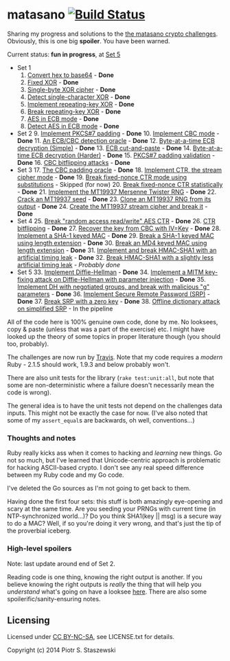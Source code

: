 # matasano [![Build Status](https://travis-ci.org/drbig/matasano.svg?branch=master)](https://travis-ci.org/drbig/matasano)

Sharing my progress and solutions to the [the matasano crypto challenges](http://cryptopals.com/). Obviously, this is one big **spoiler**. You have been warned.

Current status: **fun in progress**, at [Set 5](http://cryptopals.com/sets/5/)

- Set 1
  1. [Convert hex to base64](http://cryptopals.com/sets/1/challenges/1) - **Done**
  2. [Fixed XOR](http://cryptopals.com/sets/1/challenges/2) - **Done**
  3. [Single-byte XOR cipher](http://cryptopals.com/sets/1/challenges/3) - **Done**
  4. [Detect single-character XOR](http://cryptopals.com/sets/1/challenges/4) - **Done**
  5. [Implement repeating-key XOR](http://cryptopals.com/sets/1/challenges/5) - **Done**
  6. [Break repeating-key XOR](http://cryptopals.com/sets/1/challenges/6) - **Done**
  7. [AES in ECB mode](http://cryptopals.com/sets/1/challenges/7) - **Done**
  8. [Detect AES in ECB mode](http://cryptopals.com/sets/1/challenges/8) - **Done**
- Set 2
  9. [Implement PKCS#7 padding](http://cryptopals.com/sets/2/challenges/9) - **Done**
  10. [Implement CBC mode](http://cryptopals.com/sets/2/challenges/10) - **Done**
  11. [An ECB/CBC detection oracle](http://cryptopals.com/sets/2/challenges/11) - **Done**
  12. [Byte-at-a-time ECB decryption (Simple)](http://cryptopals.com/sets/2/challenges/12) - **Done**
  13. [ECB cut-and-paste](http://cryptopals.com/sets/2/challenges/13) - **Done**
  14. [Byte-at-a-time ECB decryption (Harder)](http://cryptopals.com/sets/2/challenges/14) - **Done**
  15. [PKCS#7 padding validation](http://cryptopals.com/sets/2/challenges/15) - **Done**
  16. [CBC bitflipping attacks](http://cryptopals.com/sets/2/challenges/16) - **Done**
- Set 3
  17. [The CBC padding oracle](http://cryptopals.com/sets/3/challenges/17) - **Done**
  18. [Implement CTR, the stream cipher mode](http://cryptopals.com/sets/3/challenges/18) - **Done**
  19. [Break fixed-nonce CTR mode using substitutions](http://cryptopals.com/sets/3/challenges/19) - Skipped (for now)
  20. [Break fixed-nonce CTR statistically](http://cryptopals.com/sets/3/challenges/20) - **Done**
  21. [Implement the MT19937 Mersenne Twister RNG](http://cryptopals.com/sets/3/challenges/21) - **Done**
  22. [Crack an MT19937 seed](http://cryptopals.com/sets/3/challenges/22) - **Done**
  23. [Clone an MT19937 RNG from its output](http://cryptopals.com/sets/3/challenges/23) - **Done**
  24. [Create the MT19937 stream cipher and break it](http://cryptopals.com/sets/3/challenges/24) - **Done**
- Set 4
  25. [Break "random access read/write" AES CTR](http://cryptopals.com/sets/4/challenges/25) - **Done**
  26. [CTR bitflipping](http://cryptopals.com/sets/4/challenges/26) - **Done**
  27. [Recover the key from CBC with IV=Key](http://cryptopals.com/sets/4/challenges/27) - **Done**
  28. [Implement a SHA-1 keyed MAC](http://cryptopals.com/sets/4/challenges/28) - **Done**
  29. [Break a SHA-1 keyed MAC using length extension](http://cryptopals.com/sets/4/challenges/29) - **Done**
  30. [Break an MD4 keyed MAC using length extension](http://cryptopals.com/sets/4/challenges/30) - **Done**
  31. [Implement and break HMAC-SHA1 with an artificial timing leak](http://cryptopals.com/sets/4/challenges/31) - **Done**
  32. [Break HMAC-SHA1 with a slightly less artificial timing leak](http://cryptopals.com/sets/4/challenges/32) - *Probably done*
- Set 5
  33. [Implement Diffie-Hellman](http://cryptopals.com/sets/5/challenges/33) - **Done**
  34. [Implement a MITM key-fixing attack on Diffie-Hellman with parameter injection](http://cryptopals.com/sets/5/challenges/34) - **Done**
  35. [Implement DH with negotiated groups, and break with malicious "g" parameters](http://cryptopals.com/sets/5/challenges/35) - **Done**
  36. [Implement Secure Remote Password (SRP)](http://cryptopals.com/sets/5/challenges/36) - **Done**
  37. [Break SRP with a zero key](http://cryptopals.com/sets/5/challenges/37) - **Done**
  38. [Offline dictionary attack on simplified SRP](http://cryptopals.com/sets/5/challenges/38) - In the pipeline

All of the code here is 100% genuine own code, done by me. No looksees, copy & paste (unless that was a part of the exercise) etc. I might have looked up the theory of some topics in proper literature though (you should too, probably).

The challenges are now run by [Travis](https://travis-ci.org/drbig/matasano). Note that my code requires a *modern* Ruby - 2.1.5 should work, 1.9.3 and below probably won't.

There are also unit tests for the library (`rake test:unit:all`, but note that some are non-deterministic where a failure doesn't necessarily mean the code is wrong).

The general idea is to have the unit tests not depend on the challenges data inputs. This might not be exactly the case for now. (I've also noted that some of my `assert_equal`s are backwards, oh well, conventions...)

### Thoughts and notes

Ruby really kicks ass when it comes to hacking and *learning* new things. Go not so much, but I've learned that Unicode-centric approach is problematic for hacking ASCII-based crypto. I don't see any real speed difference between my Ruby code and my Go code.

I've deleted the Go sources as I'm not going to get back to them.

Having done the first four sets: this stuff is both amazingly eye-opening and scary at the same time. Are you seeding your PRNGs with current time (in NTP-synchronized world...)? Do you think SHA1(key || msg) is a secure way to do a MAC? Well, if so you're doing it very wrong, and that's just the tip of the proverbial iceberg.

### High-level spoilers

Note: last update around end of Set 2.

Reading code is one thing, knowing the right output is another. If you believe knowing the right outputs is *really* the thing that will help you *understand* what's going on have a looksee [here](https://github.com/drbig/matasano/blob/master/SPOILERS.txt). There are also some spoilerific/sanity-ensuring notes.

## Licensing

Licensed under [CC BY-NC-SA](http://creativecommons.org/licenses/by-nc-sa/4.0/), see LICENSE.txt for details.

Copyright (c) 2014 Piotr S. Staszewski
